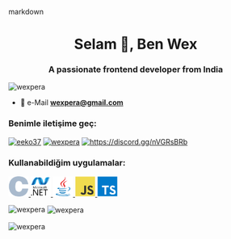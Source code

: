 markdown
<h1 align="center">Selam 👋, Ben Wex</h1>
<h3 align="center">A passionate frontend developer from India</h3>

<p align="left"> <img src="https://komarev.com/ghpvc/?username=wexpera&label=Profile%20views&color=0e75b6&style=flat" alt="wexpera" /> </p>

- 📧 e-Mail **wexpera@gmail.com**

<h3 align="left">Benimle iletişime geç:</h3>
<p align="left">
<a href="https://instagram.com/eeko37" target="blank"><img align="center" src="https://cdn.jsdelivr.net/npm/simple-icons@3.0.1/icons/instagram.svg" alt="eeko37" height="30" width="40" /></a>
<a href="https://www.youtube.com/c/wexpera" target="blank"><img align="center" src="https://cdn.jsdelivr.net/npm/simple-icons@3.0.1/icons/youtube.svg" alt="wexpera" height="30" width="40" /></a>
<a href="https://discord.gg/https://discord.gg/nVGRsBRb" target="blank"><img align="center" src="https://cdn.jsdelivr.net/npm/simple-icons@3.0.1/icons/discord.svg" alt="https://discord.gg/nVGRsBRb" height="30" width="40" /></a>
</p>

<h3 align="left">Kullanabildiğim uygulamalar:</h3>
<p align="left"> <a href="https://www.cprogramming.com/" target="_blank"> <img src="https://raw.githubusercontent.com/devicons/devicon/master/icons/c/c-original.svg" alt="c" width="40" height="40"/> </a> <a href="https://dotnet.microsoft.com/" target="_blank"> <img src="https://raw.githubusercontent.com/devicons/devicon/master/icons/dot-net/dot-net-original-wordmark.svg" alt="dotnet" width="40" height="40"/> </a> <a href="https://www.java.com" target="_blank"> <img src="https://raw.githubusercontent.com/devicons/devicon/master/icons/java/java-original.svg" alt="java" width="40" height="40"/> </a> <a href="https://developer.mozilla.org/en-US/docs/Web/JavaScript" target="_blank"> <img src="https://raw.githubusercontent.com/devicons/devicon/master/icons/javascript/javascript-original.svg" alt="javascript" width="40" height="40"/> </a> <a href="https://www.typescriptlang.org/" target="_blank"> <img src="https://raw.githubusercontent.com/devicons/devicon/master/icons/typescript/typescript-original.svg" alt="typescript" width="40" height="40"/> </a> </p>

<p><img align="left" src="https://github-readme-stats.vercel.app/api/top-langs?username=wexpera&show_icons=true&locale=en&layout=compact" alt="wexpera" /></p>

<p>&nbsp;<img align="center" src="https://github-readme-stats.vercel.app/api?username=wexpera&show_icons=true&locale=en" alt="wexpera" /></p>

<p><img align="center" src="https://github-readme-streak-stats.herokuapp.com/?user=wexpera&" alt="wexpera" /></p>
